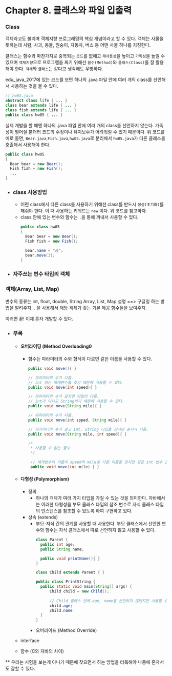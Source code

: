 # Chapter 8. 클래스와 파일 입출력

### Class

객체라고도 불리며 객체지향 프로그래밍의 핵심 개념이라고 할 수 있다. 객체는 사물을 뜻하는데 사람, 사과, 동물, 원숭이, 자동차, 버스 등 어떤 사물 하나를 지칭한다.

클래스는 함수와 마찬가지로 중복되는 `코드`를 없애고 `재사용성`을 높이고 `가독성`을 높일 수 있으며 `객체지향`으로 프로그램을 짜기 위해선 `함수(Method)`와 `클래스(Class)`를 잘 활용해야 한다. `객체`와 `클래스`는 같다고 생각해도 무방하다.

edu_java_2017에 있는 코드를 보면 하나의 .java 파일 안에 여러 개의 class를 선언해서 사용하는 것을 볼 수 있다.
```java
// hw05.java
abstract class life { ... }
class bear extends life	{ ... }
class fish extends life	{ ... }
public class hw05 { ... }	
```

실제 개발을 할 때엔 하나의 .java 파일 안에 여러 개의 class를 선언하지 않는다. 가독성이 떨어질 뿐더러 코드의 수정이나 유지보수가 어려워질 수 있기 때문이다. 위 코드를 예로 들면, `Bear.java`,`Fish.java`,`hw05.java`로 분리해서 `hw05.java`가 다른 클래스를 호출해서 사용해야 한다.
```java
public class hw05 
{
  Bear bear = new Bear();
  Fish fish = new Fish();
  ...	
}
```

- ### class 사용방법
  - 어떤 class에서 다른 class를 사용하기 위해선 class를 반드시 `생성(초기화)`를 해줘야 한다. 이 때 사용하는 키워드는 `new` 이다. 위 코드를 참고하자.
  - class 안에 있는 변수와 함수는 `.`을 통해 꺼내서 사용할 수 있다.
    ```java
    public class hw05 
    {
      Bear bear = new Bear();
      Fish fish = new Fish();

      bear.name = "곰";
      bear.move(3);
    }
    ```

- ### 자주쓰는 변수 타입의 객체
### 객체(Array, List, Map)
변수의 종류는
int, float, double, String
Array, List, Map 설명 ==> 구글링 하는 방법을 알려주자.
. 을 사용해서 해당 객체가 갖는 기본 제공 함수들을 보여주자.

이러면 끝! 이제 혼자 개발할 수 있다.




- ### 부록
  - #### 오버라이딩 (Method Overloading0
    - 함수는 파라미터의 수와 형식이 다르면 같은 이름을 사용할 수 있다.
      ```java
      public void move(){ }

      // 파라미터의 수가 다름.
      // int 라는 매개변수를 갖기 때문에 사용할 수 있다.
      public void move(int speed){ }

      // 파라미터의 수가 같지만 타입이 다름.
      // int가 아니고 String이기 때문에 사용할 수 있다.
      public void move(String mile){ }

      // 파라미터의 수가 다름.
      public void move(int spped, String mile){ }
      
      // 파라미터의 수가 같고 int, String 타입을 갖지만 순서가 다름.
      public void move(String mile, int speed){ }

      /*
       * 사용할 수 없는 함수
       */

       // 매개변수의 이름이 speed와 mile로 다른 이름을 갖지만 같은 int 변수 1개만 사용하기 때문에 사용할 수 없다.
       public void move(int mile) { }
      ```

  - #### 다형성 (Polymorphism)
    - 정의
      - 하나의 객체가 여러 가지 타입을 가질 수 있는 것을 의미한다. 자바에서는 이러한 다형성을 부모 클래스 타입의 참조 변수로 자식 클래스 타입의 인스턴스를 참조할 수 있도록 하여 구현하고 있다.
    - 상속 (extends)
      - 부모-자식 간의 관계를 사용할 때 사용한다. 부모 클래스에서 선언한 변수와 함수는 자식 클래스에서 따로 선언하지 않고 사용할 수 있다.
        ```java
        class Parent {
          public int age;
          public String name;

          public void printName(){ }
        }

        class Child extends Parent { }
        
        public class PrintString {
          public static void main(String[] args) {
              Child child = new Child();
              
              // Child 클래스 안에 age, name을 선언하지 않았지만 사용할 수 있다.
              child.age;
              child.name
          }
        }
        ```
      - 오버라이드 (Method Override)

  - interface

  - 함수 (C와 자바의 차이)


** 우리는 시험을 보는게 아니기 때문에 찾으면서 하는 방법을 터득해야 나중에 혼자서도 잘할 수 있다.